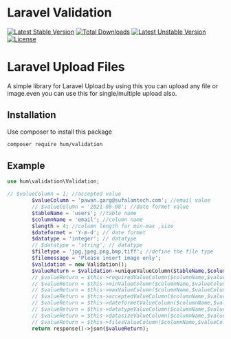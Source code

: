 # Laravel Validation

[![Latest Stable Version](https://poser.pugx.org/hum/mediafile/v)](//packagist.org/packages/hum/mediafile) 
[![Total Downloads](https://poser.pugx.org/hum/mediafile/downloads)](//packagist.org/packages/hum/mediafile) 
[![Latest Unstable Version](https://poser.pugx.org/hum/mediafile/v/unstable)](//packagist.org/packages/hum/mediafile) 
[![License](https://poser.pugx.org/hum/mediafile/license)](//packagist.org/packages/hum/mediafile)

Laravel Upload Files
=======
A simple library for Laravel Upload.by using this you can upload any file or image.even you can use this for single/multiple upload also.

Installation
------------

Use composer to install this package

```bash
composer require hum/validation
```

Example
-------
```php
use hum\validation\Validation;

// $valueColumn = 1; //accepted value
        $valueColumn = 'pawan.garg@sufalamtech.com'; //email value
        // $valueColumn = '2021-08-08'; //date formet value
        $tableName = 'users'; //table name
        $columnName = 'email'; //column name
        $length = 4; //column length for min-max ,size
        $dateformet = 'Y-m-d'; // date formet
        $datatype = 'integer'; // datatype
        // $datatype = 'string'; // datatype
        $filetype = 'jpg,jpeg,png,bmp,tiff'; //define the file type
        $filemessage = 'Please insert image only';
        $validation = new Validation();
        $valueReturn = $validation->uniqueValueColumn($tableName,$columnName,$valueColumn); // unique
        // $valueReturn = $this->requiredValueColumn($columnName,$valueColumn); // required
        // $valueReturn = $this->minValueColumn($columnName,$valueColumn,$length); //min value
        // $valueReturn = $this->maxValueColumn($columnName,$valueColumn,$length); //max value
        // $valueReturn = $this->acceptedValueColumn($columnName,$valueColumn); // accepted
        // $valueReturn = $this->dateformetValueColumn($columnName,$valueColumn,$dateformet); //date format
        // $valueReturn = $this->datatypeValueColumn($columnName,$valueColumn,$datatype); //data types
        // $valueReturn = $this->datasizeValueColumn($columnName,$valueColumn,$length); //data size
        // $valueReturn = $this->filesValueColumn($columnName,$valueColumn,$filetype,$filemessage); //files
        return response()->json($valueReturn);
